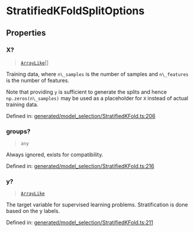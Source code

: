 # StratifiedKFoldSplitOptions

## Properties

### X?

> [`ArrayLike`](../types/ArrayLike.md)[]

Training data, where `n\_samples` is the number of samples and `n\_features` is the number of features.

Note that providing `y` is sufficient to generate the splits and hence `np.zeros(n\_samples)` may be used as a placeholder for `X` instead of actual training data.

Defined in:  [generated/model\_selection/StratifiedKFold.ts:206](https://github.com/transitive-bullshit/scikit-learn-ts/blob/122b3c0/packages/sklearn/src/generated/model_selection/StratifiedKFold.ts#L206)

### groups?

> `any`

Always ignored, exists for compatibility.

Defined in:  [generated/model\_selection/StratifiedKFold.ts:216](https://github.com/transitive-bullshit/scikit-learn-ts/blob/122b3c0/packages/sklearn/src/generated/model_selection/StratifiedKFold.ts#L216)

### y?

> [`ArrayLike`](../types/ArrayLike.md)

The target variable for supervised learning problems. Stratification is done based on the y labels.

Defined in:  [generated/model\_selection/StratifiedKFold.ts:211](https://github.com/transitive-bullshit/scikit-learn-ts/blob/122b3c0/packages/sklearn/src/generated/model_selection/StratifiedKFold.ts#L211)
